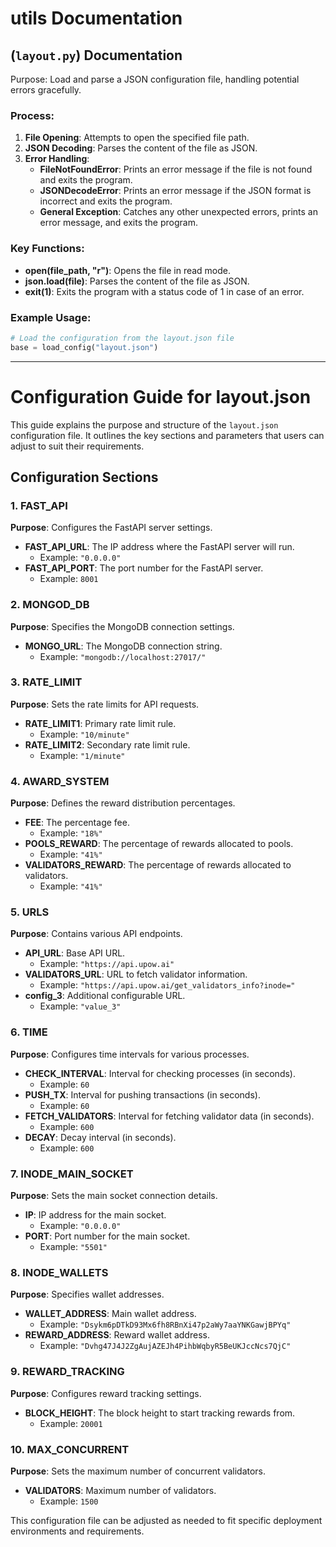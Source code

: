 # utils Documentation

## (`layout.py`) Documentation

Purpose: Load and parse a JSON configuration file, handling potential errors gracefully.

### Process:

1. **File Opening**: Attempts to open the specified file path.
2. **JSON Decoding**: Parses the content of the file as JSON.
3. **Error Handling**:
   - **FileNotFoundError**: Prints an error message if the file is not found and exits the program.
   - **JSONDecodeError**: Prints an error message if the JSON format is incorrect and exits the program.
   - **General Exception**: Catches any other unexpected errors, prints an error message, and exits the program.

### Key Functions:

- **open(file_path, "r")**: Opens the file in read mode.
- **json.load(file)**: Parses the content of the file as JSON.
- **exit(1)**: Exits the program with a status code of 1 in case of an error.

### Example Usage:

```python
# Load the configuration from the layout.json file
base = load_config("layout.json")
```

---

# Configuration Guide for layout.json

This guide explains the purpose and structure of the `layout.json` configuration file. It outlines the key sections and parameters that users can adjust to suit their requirements.

## Configuration Sections

### 1. FAST_API

**Purpose**: Configures the FastAPI server settings.

- **FAST_API_URL**: The IP address where the FastAPI server will run.
  - Example: `"0.0.0.0"`
- **FAST_API_PORT**: The port number for the FastAPI server.
  - Example: `8001`

### 2. MONGOD_DB

**Purpose**: Specifies the MongoDB connection settings.

- **MONGO_URL**: The MongoDB connection string.
  - Example: `"mongodb://localhost:27017/"`

### 3. RATE_LIMIT

**Purpose**: Sets the rate limits for API requests.

- **RATE_LIMIT1**: Primary rate limit rule.
  - Example: `"10/minute"`
- **RATE_LIMIT2**: Secondary rate limit rule.
  - Example: `"1/minute"`

### 4. AWARD_SYSTEM

**Purpose**: Defines the reward distribution percentages.

- **FEE**: The percentage fee.
  - Example: `"18%"`
- **POOLS_REWARD**: The percentage of rewards allocated to pools.
  - Example: `"41%"`
- **VALIDATORS_REWARD**: The percentage of rewards allocated to validators.
  - Example: `"41%"`

### 5. URLS

**Purpose**: Contains various API endpoints.

- **API_URL**: Base API URL.
  - Example: `"https://api.upow.ai"`
- **VALIDATORS_URL**: URL to fetch validator information.
  - Example: `"https://api.upow.ai/get_validators_info?inode="`
- **config_3**: Additional configurable URL.
  - Example: `"value_3"`

### 6. TIME

**Purpose**: Configures time intervals for various processes.

- **CHECK_INTERVAL**: Interval for checking processes (in seconds).
  - Example: `60`
- **PUSH_TX**: Interval for pushing transactions (in seconds).
  - Example: `60`
- **FETCH_VALIDATORS**: Interval for fetching validator data (in seconds).
  - Example: `600`
- **DECAY**: Decay interval (in seconds).
  - Example: `600`

### 7. INODE_MAIN_SOCKET

**Purpose**: Sets the main socket connection details.

- **IP**: IP address for the main socket.
  - Example: `"0.0.0.0"`
- **PORT**: Port number for the main socket.
  - Example: `"5501"`

### 8. INODE_WALLETS

**Purpose**: Specifies wallet addresses.

- **WALLET_ADDRESS**: Main wallet address.
  - Example: `"Dsykm6pDTkD93Mx6fh8RBnXi47p2aWy7aaYNKGawjBPYq"`
- **REWARD_ADDRESS**: Reward wallet address.
  - Example: `"Dvhg47J4J2ZgAujAZEJh4PihbWqbyR5BeUKJccNcs7QjC"`

### 9. REWARD_TRACKING

**Purpose**: Configures reward tracking settings.

- **BLOCK_HEIGHT**: The block height to start tracking rewards from.
  - Example: `20001`

### 10. MAX_CONCURRENT

**Purpose**: Sets the maximum number of concurrent validators.

- **VALIDATORS**: Maximum number of validators.
  - Example: `1500`

This configuration file can be adjusted as needed to fit specific deployment environments and requirements.
